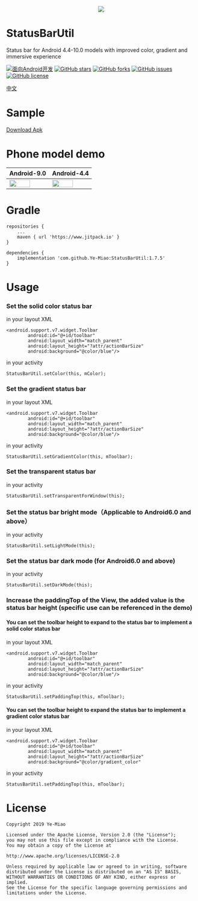<p align="center"><img src="https://github.com/Ye-Miao/StatusBarUtil/blob/master/img/logo.png"/></p>

# StatusBarUtil
Status bar for Android 4.4-10.0 models with improved color, gradient and immersive experience

[![面向Android开发](https://img.shields.io/badge/%E9%9D%A2%E5%90%91-Android%E5%BC%80%E5%8F%91-%232CC159.svg)]()
[![GitHub stars](https://img.shields.io/github/stars/Ye-Miao/StatusBarUtil.svg)]()
[![GitHub forks](https://img.shields.io/github/forks/Ye-Miao/StatusBarUtil.svg)]()
[![GitHub issues](https://img.shields.io/github/issues/Ye-Miao/StatusBarUtil.svg)]()
[![GitHub license](https://img.shields.io/github/license/Ye-Miao/StatusBarUtil.svg)]()

<a href="https://juejin.im/post/5ceb791351882545104f4594">中文</a>

# Sample
<a href="http://d.7short.com/scv6">Download Apk</a>

# Phone model demo
| Android-9.0 | Android-4.4 |
|:------------|:------------|
| <img src="https://github.com/Ye-Miao/StatusBarUtil/blob/master/img/Android-9.0-min.gif" width="75%"/> | <img src="https://github.com/Ye-Miao/StatusBarUtil/blob/master/img/Android-4.4-min.gif" width="75%"/> |

# Gradle
```
repositories {
    ...
    maven { url 'https://www.jitpack.io' }
}

dependencies {
    implementation 'com.github.Ye-Miao:StatusBarUtil:1.7.5'
}
```
# Usage
### Set the solid color status bar
in your layout XML
```
<android.support.v7.widget.Toolbar
        android:id="@+id/toolbar"
        android:layout_width="match_parent"
        android:layout_height="?attr/actionBarSize"
        android:background="@color/blue"/>
```
in your activity
```
StatusBarUtil.setColor(this, mColor);
```
### Set the gradient status bar
in your layout XML
```
<android.support.v7.widget.Toolbar
        android:id="@+id/toolbar"
        android:layout_width="match_parent"
        android:layout_height="?attr/actionBarSize"
        android:background="@color/blue"/>
```
in your activity
```
StatusBarUtil.setGradientColor(this, mToolbar);
```
### Set the transparent status bar
in your activity
```
StatusBarUtil.setTransparentForWindow(this);
```
### Set the status bar bright mode（Applicable to Android6.0 and above）
in your activity
```
StatusBarUtil.setLightMode(this);
```
### Set the status bar dark mode (for Android6.0 and above)
in your activity
```
StatusBarUtil.setDarkMode(this);
```
### Increase the paddingTop of the View, the added value is the status bar height (specific use can be referenced in the demo)
#### You can set the toolbar height to expand to the status bar to implement a solid color status bar
in your layout XML
```
<android.support.v7.widget.Toolbar
        android:id="@+id/toolbar"
        android:layout_width="match_parent"
        android:layout_height="?attr/actionBarSize"
        android:background="@color/blue"/>
```
in your activity
```
StatusBarUtil.setPaddingTop(this, mToolbar);
```
#### You can set the toolbar height to expand the status bar to implement a gradient color status bar
in your layout XML
```
<android.support.v7.widget.Toolbar
        android:id="@+id/toolbar"
        android:layout_width="match_parent"
        android:layout_height="?attr/actionBarSize"
        android:background="@color/gradient_color"
```
in your activity
```
StatusBarUtil.setPaddingTop(this, mToolbar);
```
# License
```
Copyright 2019 Ye-Miao

Licensed under the Apache License, Version 2.0 (the "License");
you may not use this file except in compliance with the License.
You may obtain a copy of the License at

http://www.apache.org/licenses/LICENSE-2.0

Unless required by applicable law or agreed to in writing, software
distributed under the License is distributed on an "AS IS" BASIS,
WITHOUT WARRANTIES OR CONDITIONS OF ANY KIND, either express or implied.
See the License for the specific language governing permissions and
limitations under the License.


